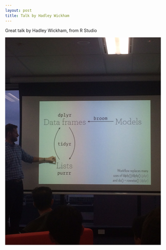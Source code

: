 ```yaml
---
layout: post
title: Talk by Hadley Wickham
---
```


Great talk by Hadley Wickham, from R Studio

![Hadley Wickham](../images/hadley.jpg)
